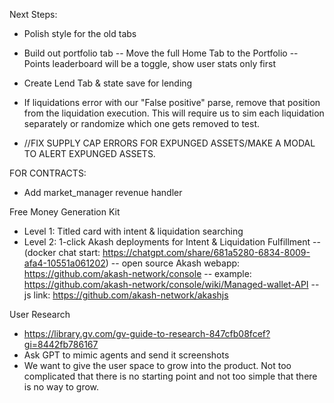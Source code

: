 Next Steps:

- Polish style for the old tabs
- Build out portfolio tab
-- Move the full Home Tab to the Portfolio
-- Points leaderboard will be a toggle, show user stats only first

- Create Lend Tab & state save for lending

- If liquidations error with our "False positive" parse, remove that position from the liquidation execution. This will require us to sim each liquidation separately or randomize which one gets removed to test.

- //FIX SUPPLY CAP ERRORS FOR EXPUNGED ASSETS/MAKE A MODAL TO ALERT EXPUNGED ASSETS.

FOR CONTRACTS:
- Add market_manager revenue handler













Free Money Generation Kit
- Level 1: Titled card with intent & liquidation searching
- Level 2: 1-click Akash deployments for Intent & Liquidation Fulfillment
-- (docker chat start: https://chatgpt.com/share/681a5280-6834-8009-afa4-10551a061202)
-- open source Akash webapp: https://github.com/akash-network/console
-- example: https://github.com/akash-network/console/wiki/Managed-wallet-API
-- js link: https://github.com/akash-network/akashjs

User Research
- https://library.gv.com/gv-guide-to-research-847cfb08fcef?gi=8442fb786167
- Ask GPT to mimic agents and send it screenshots
- We want to give the user space to grow into the product. Not too complicated that there is no starting point and not too simple that there is no way to grow.